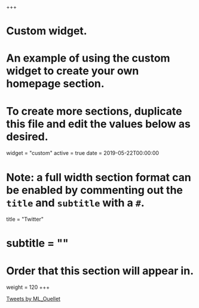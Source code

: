 +++
# Custom widget.
# An example of using the custom widget to create your own homepage section.
# To create more sections, duplicate this file and edit the values below as desired.
widget = "custom"
active = true
date = 2019-05-22T00:00:00

# Note: a full width section format can be enabled by commenting out the `title` and `subtitle` with a `#`.
title = "Twitter"
# subtitle = ""



# Order that this section will appear in.
weight = 120
+++

<a class="twitter-timeline" href="https://twitter.com/ML_Ouellet?ref_src=twsrc%5Etfw">Tweets by ML_Ouellet</a> <script async src="https://platform.twitter.com/widgets.js" charset="utf-8"></script>